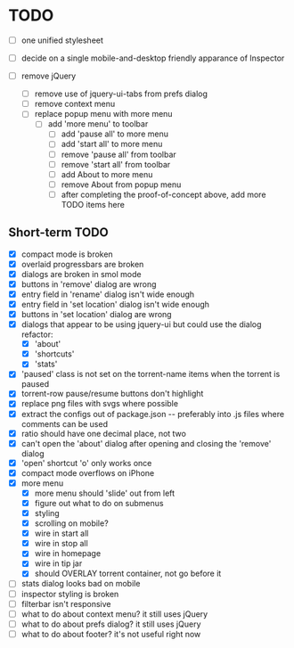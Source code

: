 # TODO

- [ ] one unified stylesheet

- [ ] decide on a single mobile-and-desktop friendly apparance of Inspector

- [ ] remove jQuery
  - [ ] remove use of jquery-ui-tabs from prefs dialog
  - [ ] remove context menu
  - [ ] replace popup menu with more menu
    - [ ] add 'more menu' to toolbar
      - [ ] add 'pause all' to more menu
      - [ ] add 'start all' to more menu
      - [ ] remove 'pause all' from toolbar
      - [ ] remove 'start all' from toolbar
      - [ ] add About to more menu
      - [ ] remove About from popup menu
      - [ ] after completing the proof-of-concept above, add more TODO items here

## Short-term TODO
- [x] compact mode is broken
- [x] overlaid progressbars are broken
- [x] dialogs are broken in smol mode
- [x] buttons in 'remove' dialog are wrong
- [x] entry field in 'rename' dialog isn't wide enough
- [x] entry field in 'set location' dialog isn't wide enough
- [x] buttons in 'set location' dialog are wrong
- [x] dialogs that appear to be using jquery-ui but could use the dialog refactor:
  - [x] 'about'
  - [x] 'shortcuts'
  - [x] 'stats'
- [x] 'paused' class is not set on the torrent-name items when the torrent is paused
- [x] torrent-row pause/resume buttons don't highlight
- [x] replace png files with svgs where possible
- [x] extract the configs out of package.json -- preferably into .js files where comments can be used
- [x] ratio should have one decimal place, not two
- [x] can't open the 'about' dialog after opening and closing the 'remove' dialog
- [x] 'open' shortcut 'o' only works once
- [x] compact mode overflows on iPhone
- [x] more menu
  - [x] more menu should 'slide' out from left
  - [x] figure out what to do on submenus
  - [x] styling
  - [x] scrolling on mobile?
  - [x] wire in start all
  - [x] wire in stop all
  - [x] wire in homepage
  - [x] wire in tip jar
  - [x] should OVERLAY torrent container, not go before it
- [ ] stats dialog looks bad on mobile
- [ ] inspector styling is broken
- [ ] filterbar isn't responsive
- [ ] what to do about context menu? it still uses jQuery
- [ ] what to do about prefs dialog? it still uses jQuery
- [ ] what to do about footer? it's not useful right now
